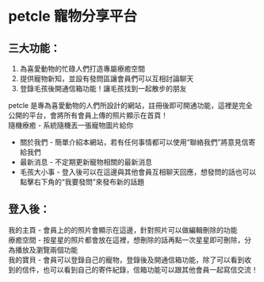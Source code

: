 # petcle 寵物分享平台

## 三大功能：
1. 為喜愛動物的忙碌人們打造專屬療癒空間
2. 提供寵物新知，並設有發問區讓會員們可以互相討論聊天
3. 登錄毛孩後開通信箱功能！讓毛孩找到一起散步的朋友

petcle 是專為喜愛動物的人們所設計的網站，註冊後即可開通功能，這裡是完全公開的平台，會將所有會員上傳的照片顯示在首頁！<br/>
隨機療癒 - 系統隨機丟一張寵物圖片給你

- 關於我們 - 簡單介紹本網站，若有任何事情都可以使用“聯絡我們”將意見信寄給我們<br/>
- 最新消息 - 不定期更新寵物相關的最新消息<br/>
- 毛孩大小事 - 登入後可以在這邊與其他會員互相聊天回應，想發問的話也可以點擊右下角的“我要發問”來發布新的話題

## 登入後：
我的主頁 - 會員上的的照片會顯示在這邊，針對照片可以做編輯刪除的功能<br/>
療癒空間 - 按星星的照片都會放在這裡，想刪除的話再點一次星星即可刪除，分為播放及瀏覽兩個功能<br/>
我的寶貝 - 會員可以登錄自己的寵物，登錄後及開通信箱功能，除了可以看到收到的信件，也可以看到自己的寄件紀錄，信箱功能可以跟其他會員一起寫信交流！

